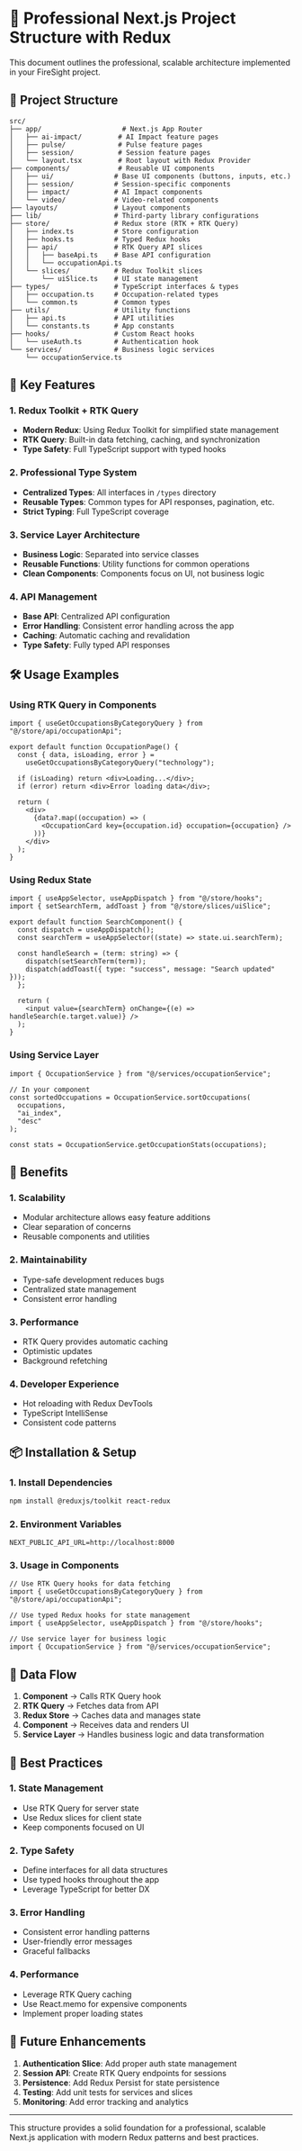 # 🚀 Professional Next.js Project Structure with Redux

This document outlines the professional, scalable architecture implemented in your FireSight project.

## 📁 Project Structure

```
src/
├── app/                    # Next.js App Router
│   ├── ai-impact/         # AI Impact feature pages
│   ├── pulse/             # Pulse feature pages
│   ├── session/           # Session feature pages
│   └── layout.tsx         # Root layout with Redux Provider
├── components/            # Reusable UI components
│   ├── ui/               # Base UI components (buttons, inputs, etc.)
│   ├── session/          # Session-specific components
│   ├── impact/           # AI Impact components
│   └── video/            # Video-related components
├── layouts/              # Layout components
├── lib/                  # Third-party library configurations
├── store/                # Redux store (RTK + RTK Query)
│   ├── index.ts          # Store configuration
│   ├── hooks.ts          # Typed Redux hooks
│   ├── api/              # RTK Query API slices
│   │   ├── baseApi.ts    # Base API configuration
│   │   └── occupationApi.ts
│   └── slices/           # Redux Toolkit slices
│       └── uiSlice.ts    # UI state management
├── types/                # TypeScript interfaces & types
│   ├── occupation.ts     # Occupation-related types
│   └── common.ts         # Common types
├── utils/                # Utility functions
│   ├── api.ts            # API utilities
│   └── constants.ts      # App constants
├── hooks/                # Custom React hooks
│   └── useAuth.ts        # Authentication hook
└── services/             # Business logic services
    └── occupationService.ts
```

## 🔧 Key Features

### 1. **Redux Toolkit + RTK Query**

- **Modern Redux**: Using Redux Toolkit for simplified state management
- **RTK Query**: Built-in data fetching, caching, and synchronization
- **Type Safety**: Full TypeScript support with typed hooks

### 2. **Professional Type System**

- **Centralized Types**: All interfaces in `/types` directory
- **Reusable Types**: Common types for API responses, pagination, etc.
- **Strict Typing**: Full TypeScript coverage

### 3. **Service Layer Architecture**

- **Business Logic**: Separated into service classes
- **Reusable Functions**: Utility functions for common operations
- **Clean Components**: Components focus on UI, not business logic

### 4. **API Management**

- **Base API**: Centralized API configuration
- **Error Handling**: Consistent error handling across the app
- **Caching**: Automatic caching and revalidation
- **Type Safety**: Fully typed API responses

## 🛠️ Usage Examples

### Using RTK Query in Components

```tsx
import { useGetOccupationsByCategoryQuery } from "@/store/api/occupationApi";

export default function OccupationPage() {
  const { data, isLoading, error } =
    useGetOccupationsByCategoryQuery("technology");

  if (isLoading) return <div>Loading...</div>;
  if (error) return <div>Error loading data</div>;

  return (
    <div>
      {data?.map((occupation) => (
        <OccupationCard key={occupation.id} occupation={occupation} />
      ))}
    </div>
  );
}
```

### Using Redux State

```tsx
import { useAppSelector, useAppDispatch } from "@/store/hooks";
import { setSearchTerm, addToast } from "@/store/slices/uiSlice";

export default function SearchComponent() {
  const dispatch = useAppDispatch();
  const searchTerm = useAppSelector((state) => state.ui.searchTerm);

  const handleSearch = (term: string) => {
    dispatch(setSearchTerm(term));
    dispatch(addToast({ type: "success", message: "Search updated" }));
  };

  return (
    <input value={searchTerm} onChange={(e) => handleSearch(e.target.value)} />
  );
}
```

### Using Service Layer

```tsx
import { OccupationService } from "@/services/occupationService";

// In your component
const sortedOccupations = OccupationService.sortOccupations(
  occupations,
  "ai_index",
  "desc"
);

const stats = OccupationService.getOccupationStats(occupations);
```

## 🚀 Benefits

### 1. **Scalability**

- Modular architecture allows easy feature additions
- Clear separation of concerns
- Reusable components and utilities

### 2. **Maintainability**

- Type-safe development reduces bugs
- Centralized state management
- Consistent error handling

### 3. **Performance**

- RTK Query provides automatic caching
- Optimistic updates
- Background refetching

### 4. **Developer Experience**

- Hot reloading with Redux DevTools
- TypeScript IntelliSense
- Consistent code patterns

## 📦 Installation & Setup

### 1. Install Dependencies

```bash
npm install @reduxjs/toolkit react-redux
```

### 2. Environment Variables

```env
NEXT_PUBLIC_API_URL=http://localhost:8000
```

### 3. Usage in Components

```tsx
// Use RTK Query hooks for data fetching
import { useGetOccupationsByCategoryQuery } from "@/store/api/occupationApi";

// Use typed Redux hooks for state management
import { useAppSelector, useAppDispatch } from "@/store/hooks";

// Use service layer for business logic
import { OccupationService } from "@/services/occupationService";
```

## 🔄 Data Flow

1. **Component** → Calls RTK Query hook
2. **RTK Query** → Fetches data from API
3. **Redux Store** → Caches data and manages state
4. **Component** → Receives data and renders UI
5. **Service Layer** → Handles business logic and data transformation

## 🎯 Best Practices

### 1. **State Management**

- Use RTK Query for server state
- Use Redux slices for client state
- Keep components focused on UI

### 2. **Type Safety**

- Define interfaces for all data structures
- Use typed hooks throughout the app
- Leverage TypeScript for better DX

### 3. **Error Handling**

- Consistent error handling patterns
- User-friendly error messages
- Graceful fallbacks

### 4. **Performance**

- Leverage RTK Query caching
- Use React.memo for expensive components
- Implement proper loading states

## 🔮 Future Enhancements

1. **Authentication Slice**: Add proper auth state management
2. **Session API**: Create RTK Query endpoints for sessions
3. **Persistence**: Add Redux Persist for state persistence
4. **Testing**: Add unit tests for services and slices
5. **Monitoring**: Add error tracking and analytics

---

This structure provides a solid foundation for a professional, scalable Next.js application with modern Redux patterns and best practices.
